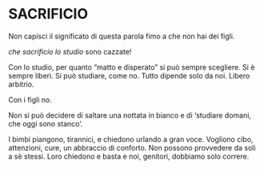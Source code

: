 # SACRIFICIO

Non capisci il significato di questa parola fimo a che non hai dei figli.

_che sacrificio lo studio_ sono cazzate!

Con lo studio, per quanto “matto e disperato” si può sempre scegliere. Si è sempre liberi. Si può studiare, come no. Tutto dipende solo da noi. Libero arbitrio. 

 Con i figli no.

Non si può decidere di saltare una nottata in bianco e di ‘studiare domani, che oggi sono stanco’. 

I bimbi piangono, tirannici, e chiedono urlando a gran voce. Vogliono cibo, attenzioni, cure, un abbraccio di conforto. Non possono provvedere da soli a sè stessi. Loro chiedono e basta e noi, genitori, dobbiamo solo correre.

